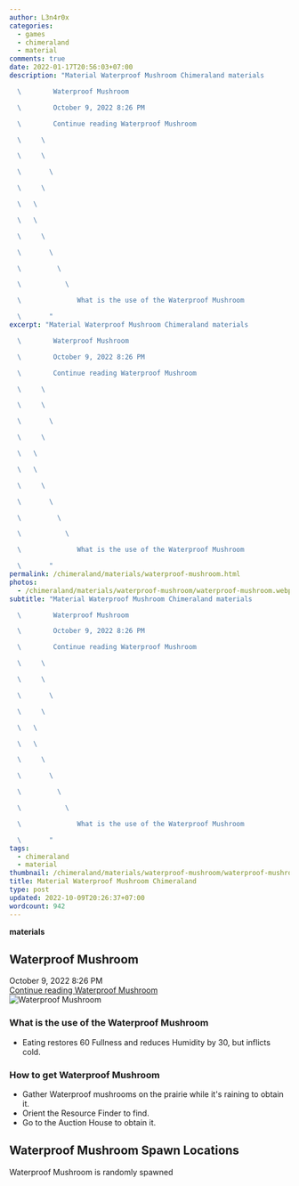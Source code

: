 ```yaml
---
author: L3n4r0x
categories:
  - games
  - chimeraland
  - material
comments: true
date: 2022-01-17T20:56:03+07:00
description: "Material Waterproof Mushroom Chimeraland materials

  \        Waterproof Mushroom

  \        October 9, 2022 8:26 PM

  \        Continue reading Waterproof Mushroom

  \     \ 

  \     \ 

  \       \ 

  \     \ 

  \   \ 

  \   \ 

  \     \ 

  \       \ 

  \         \ 

  \           \ 

  \              What is the use of the Waterproof Mushroom

  \       "
excerpt: "Material Waterproof Mushroom Chimeraland materials

  \        Waterproof Mushroom

  \        October 9, 2022 8:26 PM

  \        Continue reading Waterproof Mushroom

  \     \ 

  \     \ 

  \       \ 

  \     \ 

  \   \ 

  \   \ 

  \     \ 

  \       \ 

  \         \ 

  \           \ 

  \              What is the use of the Waterproof Mushroom

  \       "
permalink: /chimeraland/materials/waterproof-mushroom.html
photos:
  - /chimeraland/materials/waterproof-mushroom/waterproof-mushroom.webp
subtitle: "Material Waterproof Mushroom Chimeraland materials

  \        Waterproof Mushroom

  \        October 9, 2022 8:26 PM

  \        Continue reading Waterproof Mushroom

  \     \ 

  \     \ 

  \       \ 

  \     \ 

  \   \ 

  \   \ 

  \     \ 

  \       \ 

  \         \ 

  \           \ 

  \              What is the use of the Waterproof Mushroom

  \       "
tags:
  - chimeraland
  - material
thumbnail: /chimeraland/materials/waterproof-mushroom/waterproof-mushroom.webp
title: Material Waterproof Mushroom Chimeraland
type: post
updated: 2022-10-09T20:26:37+07:00
wordcount: 942
---
```


<link
  rel="stylesheet"
  href="https://rawcdn.githack.com/dimaslanjaka/Web-Manajemen/870a349/css/bootstrap-5-3-0-alpha3-wrapper.css"
/>
<section id="bootstrap-wrapper">
  <div data-bs-theme="dark">
    <div
      class="row g-0 border rounded overflow-hidden flex-md-row mb-4 shadow-sm position-relative bg-dark text-light"
    >
      <div class="col p-4 d-flex flex-column position-static">
        <strong class="d-inline-block mb-2 text-success">materials</strong>
        <h2 class="mb-0">Waterproof Mushroom</h2>
        <div class="mb-1 text-muted">October 9, 2022 8:26 PM</div>
        <a
          href="/chimeraland/materials/waterproof-mushroom.html"
          class="stretched-link d-none text-primary"
          >Continue reading Waterproof Mushroom</a
        >
      </div>
      <div class="col-auto d-none d-md-block d-lg-block">
        <img
          src="https://www.webmanajemen.com/chimeraland/materials/waterproof-mushroom/waterproof-mushroom.webp"
          alt="Waterproof Mushroom"
        />
      </div>
    </div>
    <div class="row">
      <div class="col-lg-6 col-12 mb-2">
        <div class="card">
          <div class="card-body">
            <h3 class="card-title">
              What is the use of the Waterproof Mushroom
            </h3>
            <div class="card-text">
              <ul>
                <li>
                  Eating restores 60 Fullness and reduces Humidity by 30, but
                  inflicts cold.
                </li>
              </ul>
            </div>
          </div>
        </div>
      </div>
      <div class="col-lg-6 col-12 mb-2">
        <div class="card">
          <div class="card-body">
            <h3 class="card-title">How to get Waterproof Mushroom</h3>
            <div class="card-text">
              <ul>
                <li>
                  Gather Waterproof mushrooms on the prairie while it&#x27;s
                  raining to obtain it.
                </li>
                <li>Orient the Resource Finder to find.</li>
                <li>Go to the Auction House to obtain it.</li>
              </ul>
            </div>
          </div>
        </div>
      </div>
      <div class="col-12 mb-2">
        <h2>Waterproof Mushroom Spawn Locations</h2>
        <p>Waterproof Mushroom is randomly spawned</p>
      </div>
    </div>
  </div>
</section>